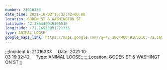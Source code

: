 ```yaml
---
number: 21016333
date_time: 2021-10-03T16:32:42+00:00
location: GODEN ST & WASHINGTON ST
latitude: 42.386440049105516
longitude: -71.16933991721335
type: ANIMAL LOOSE
google_maps_link: https://maps.google.com/?q=42.386440049105516,-71.16933991721335
---
```


;;;Incident #: 21016333     Date: 2021‐10‐03 16:32:42     Type: ANIMAL LOOSE;;;;;;Location: GODEN ST & WASHINGTON ST;;;
